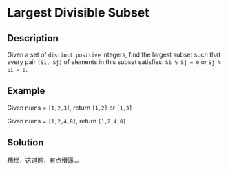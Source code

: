 # Largest Divisible Subset

## Description

Given a set of `distinct positive` integers, find the largest subset such that every pair `(Si, Sj)` of elements in this subset satisfies: `Si % Sj = 0` or `Sj % Si = 0`.

## Example

Given nums = `[1,2,3]`, return `[1,2]` or `[1,3]`

Given nums = `[1,2,4,8]`, return `[1,2,4,8]`

## Solution

糟糕，这道题，有点懵逼。。



